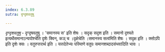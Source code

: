 ```yaml
---
index: 6.3.89
sutra: दृग्दृशवतुषु

---
```

_दृग्दृशवतुषु_ - दृग्दृषवतुषु । 'समानस्य स' इति शेषः । सदृक् सदृश इति । समानो दृश्यते इत्यर्थेसमानाऽन्ययोश्चे॑ति दृशेः क्विन्, कञ् च ।दृक्षेचेति ।समानस्य सत्व॑मिति शेषः । सदृक्ष इति । क्सोऽपि इति दृशेः क्सः । वतुरुत्तरार्थ इति । यत्तदेतेभ्यः परिमाणे वतुपः समानशब्दादसंभवादिति भावः ।